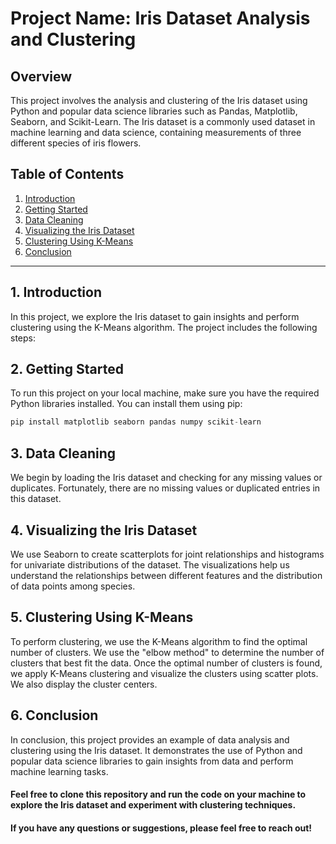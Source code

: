 # Project Name: Iris Dataset Analysis and Clustering

## Overview
This project involves the analysis and clustering of the Iris dataset using Python and popular data science libraries such as Pandas, Matplotlib, Seaborn, and Scikit-Learn. The Iris dataset is a commonly used dataset in machine learning and data science, containing measurements of three different species of iris flowers.

## Table of Contents
1. [Introduction](#intro)
2. [Getting Started](#getting)
3. [Data Cleaning](#cleaning)
4. [Visualizing the Iris Dataset](#viz)
5. [Clustering Using K-Means](#cluster)
6. [Conclusion](#conc)
______________________________________________________________
## 1. Introduction <a name="intro"></a>
In this project, we explore the Iris dataset to gain insights and perform clustering using the K-Means algorithm. The project includes the following steps:

## 2. Getting Started <a name="getting"></a>
To run this project on your local machine, make sure you have the required Python libraries installed. You can install them using pip:

```python
pip install matplotlib seaborn pandas numpy scikit-learn
```

## 3. Data Cleaning <a name="cleaning"></a>
We begin by loading the Iris dataset and checking for any missing values or duplicates. Fortunately, there are no missing values or duplicated entries in this dataset.

## 4. Visualizing the Iris Dataset <a name="viz"></a>
We use Seaborn to create scatterplots for joint relationships and histograms for univariate distributions of the dataset. The visualizations help us understand the relationships between different features and the distribution of data points among species.

## 5. Clustering Using K-Means <a name="cluster"></a>
To perform clustering, we use the K-Means algorithm to find the optimal number of clusters. We use the "elbow method" to determine the number of clusters that best fit the data. Once the optimal number of clusters is found, we apply K-Means clustering and visualize the clusters using scatter plots. We also display the cluster centers.

## 6. Conclusion <a name="conc"></a>
In conclusion, this project provides an example of data analysis and clustering using the Iris dataset. It demonstrates the use of Python and popular data science libraries to gain insights from data and perform machine learning tasks.

#### Feel free to clone this repository and run the code on your machine to explore the Iris dataset and experiment with clustering techniques.

#### If you have any questions or suggestions, please feel free to reach out!
